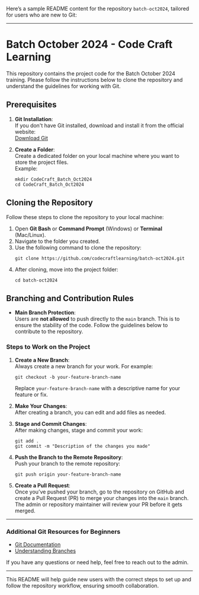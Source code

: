 Here’s a sample README content for the repository `batch-oct2024`, tailored for users who are new to Git:

---

# Batch October 2024 - Code Craft Learning

This repository contains the project code for the Batch October 2024 training. Please follow the instructions below to clone the repository and understand the guidelines for working with Git.

## Prerequisites

1. **Git Installation**:  
   If you don't have Git installed, download and install it from the official website:  
   [Download Git](https://git-scm.com/downloads)

2. **Create a Folder**:  
   Create a dedicated folder on your local machine where you want to store the project files.  
   Example:  
   ```
   mkdir CodeCraft_Batch_Oct2024
   cd CodeCraft_Batch_Oct2024
   ```

## Cloning the Repository

Follow these steps to clone the repository to your local machine:

1. Open **Git Bash** or **Command Prompt** (Windows) or **Terminal** (Mac/Linux).
2. Navigate to the folder you created.
3. Use the following command to clone the repository:
   ```
   git clone https://github.com/codecraftlearning/batch-oct2024.git
   ```
4. After cloning, move into the project folder:
   ```
   cd batch-oct2024
   ```

## Branching and Contribution Rules

- **Main Branch Protection**:  
  Users are **not allowed** to push directly to the `main` branch. This is to ensure the stability of the code. Follow the guidelines below to contribute to the repository.

### Steps to Work on the Project

1. **Create a New Branch**:  
   Always create a new branch for your work. For example:
   ```
   git checkout -b your-feature-branch-name
   ```
   Replace `your-feature-branch-name` with a descriptive name for your feature or fix.

2. **Make Your Changes**:  
   After creating a branch, you can edit and add files as needed.

3. **Stage and Commit Changes**:  
   After making changes, stage and commit your work:
   ```
   git add .
   git commit -m "Description of the changes you made"
   ```

4. **Push the Branch to the Remote Repository**:  
   Push your branch to the remote repository:
   ```
   git push origin your-feature-branch-name
   ```

5. **Create a Pull Request**:  
   Once you’ve pushed your branch, go to the repository on GitHub and create a Pull Request (PR) to merge your changes into the `main` branch. The admin or repository maintainer will review your PR before it gets merged.

---

### Additional Git Resources for Beginners

- [Git Documentation](https://git-scm.com/doc)
- [Understanding Branches](https://git-scm.com/book/en/v2/Git-Branching-Branches-in-a-Nutshell)

If you have any questions or need help, feel free to reach out to the admin.

---

This README will help guide new users with the correct steps to set up and follow the repository workflow, ensuring smooth collaboration.